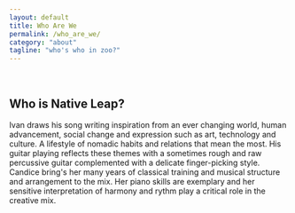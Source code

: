 ```yaml
---
layout: default
title: Who Are We
permalink: /who_are_we/
category: "about"
tagline: "who's who in zoo?"
---
```

<br>
<h2>Who is Native Leap?</h2>


Ivan draws his song writing inspiration from an ever changing world, human advancement, social change and expression such as art, technology and culture. A lifestyle of nomadic habits and relations that mean the most. His guitar playing reflects these themes with a sometimes rough and raw percussive guitar complemented with a delicate finger-picking style.
Candice bring's her many years of classical training and musical structure and arrangement to the mix. Her piano skills are exemplary and her sensitive interpretation of harmony and rythm play a critical role in the creative mix.

